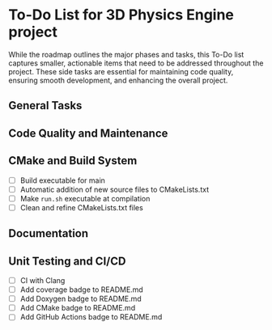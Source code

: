 # To-Do List for 3D Physics Engine project

While the roadmap outlines the major phases and tasks, this To-Do list captures smaller, actionable items that need to be addressed throughout the project. These side tasks are essential for maintaining code quality, ensuring smooth development, and enhancing the overall project. 

## General Tasks

## Code Quality and Maintenance

## CMake and Build System

- [ ] Build executable for main
- [ ] Automatic addition of new source files to CMakeLists.txt
- [ ] Make `run.sh` executable at compilation
- [ ] Clean and refine CMakeLists.txt files

## Documentation

## Unit Testing and CI/CD

- [ ] CI with Clang
- [ ] Add coverage badge to README.md
- [ ] Add Doxygen badge to README.md
- [ ] Add CMake badge to README.md
- [ ] Add GitHub Actions badge to README.md
